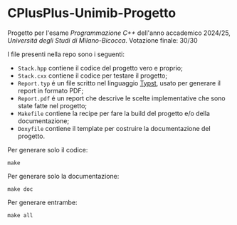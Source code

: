 # CPlusPlus-Unimib-Progetto
Progetto per l'esame _Programmazione C++_ dell'anno accademico 2024/25, _Universitá degli Studi di Milano-Bicocca_.
Votazione finale: 30/30

I file presenti nella repo sono i seguenti:

- `Stack.hpp` contiene il codice del progetto vero e proprio;
- `Stack.cxx` contiene il codice per testare il progetto;
- `Report.typ` é un file scritto nel linguaggio [Typst](https://typst.app), usato per generare il report in formato PDF;
- `Report.pdf` é un report che descrive le scelte implementative che sono state fatte nel progetto;
- `Makefile` contiene la recipe per fare la build del progetto e/o della documentazione;
- `Doxyfile` contiene il template per costruire la documentazione del progetto.

Per generare solo il codice:

```
make
```

Per generare solo la documentazione:

```
make doc
```

Per generare entrambe:

```
make all
```
